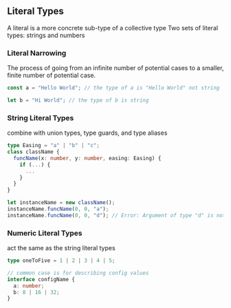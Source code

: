 ## Literal Types
A literal is a more concrete sub-type of a collective type
Two sets of literal types: strings and numbers

### Literal Narrowing
The process of going from an infinite number of potential cases to a smaller, finite number of potential case.
```typescript
const a = "Hello World"; // the type of a is "Hello World" not string

let b = "Hi World"; // the type of b is string
```

### String Literal Types
combine with union types, type guards, and type aliases
```typescript
type Easing = "a" | "b" | "c";
class className {
  funcName(x: number, y: number, easing: Easing) {
    if (...) {
      ...
    }
  }
}

let instanceName = new className();
instanceName.funcName(0, 0, "a");
instanceName.funcName(0, 0, "d"); // Error: Argument of type "d" is not assignable to parameter of type "Easing"
```

### Numeric Literal Types
act the same as the string literal types
```typescript
type oneToFive = 1 | 2 | 3 | 4 | 5;

// common case is for describing config values
interface configName {
  a: number;
  b: 8 | 16 | 32;
}
```
